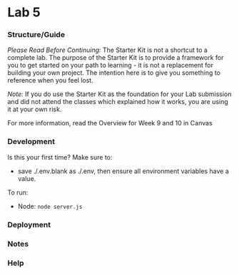 # Lab 5
### Structure/Guide

*Please Read Before Continuing:* The Starter Kit is not a shortcut to a complete lab. The purpose of the Starter Kit is to provide a framework for you to get started on your path to learning - it is not a replacement for building your own project. The intention here is to give you something to reference when you feel lost. 

*Note:* If you do use the Starter Kit as the foundation for your Lab submission and did not attend the classes which explained how it works, you are using it at your own risk.

For more information, read the Overview for Week 9 and 10 in Canvas

### Development

Is this your first time? Make sure to: 
* save ./.env.blank as ./.env, then ensure all environment variables have a value.

To run: 
* Node: `node server.js`

### Deployment

### Notes

### Help
